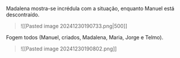 Madalena mostra-se incrédula com a situação, enquanto Manuel está descontraído.
>![[Pasted image 20241230190733.png|500]]

Fogem todos (Manuel, criados, Madalena, Maria, Jorge e Telmo).
>![[Pasted image 20241230190802.png]]